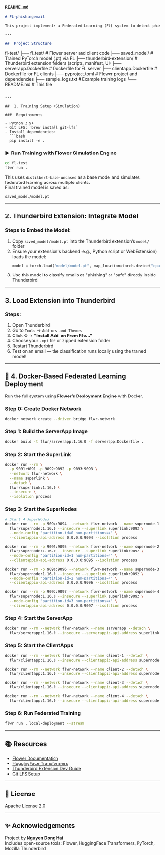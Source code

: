 ###  `README.md`

```markdown
# FL-phishingemail 

This project implements a Federated Learning (FL) system to detect phishing emails using HuggingFace Transformers, Flower, and PyTorch. It also includes a Thunderbird extension that locally classifies emails using the trained model.

---

##  Project Structure

```
fl-test/
├── fl_test/                # Flower server and client code
├── saved_model/           # Trained PyTorch model (.pt) via FL
├── thunderbird-extension/ # Thunderbird extension folders (scripts, manifest, UI)
├── serverapp.Dockerfile   # Dockerfile for FL server
├── clientapp.Dockerfile   # Dockerfile for FL clients
├── pyproject.toml         # Flower project and dependencies
├── sample_logs.txt        # Example training logs
└── README.md              # This file
```

---

##  1. Training Setup (Simulation)

###  Requirements

- Python 3.9+
- Git LFS: `brew install git-lfs`
- Install dependencies:
  ```bash
  pip install -e .
  ```

### ▶ Run Training with Flower Simulation Engine

```bash
cd fl-test
flwr run .
```

This uses `distilbert-base-uncased` as a base model and simulates federated learning across multiple clients.  
Final trained model is saved as:

```
saved_model/model.pt
```

---

##  2. Thunderbird Extension: Integrate Model

###  Steps to Embed the Model:

1. Copy `saved_model/model.pt` into the Thunderbird extension’s `model/` folder
2. Ensure your extension's backend (e.g., Python script or WebExtension) loads the model:
   ```python
   model = torch.load("model/model.pt", map_location=torch.device("cpu"))
   ```
3. Use this model to classify emails as "phishing" or "safe" directly inside Thunderbird

---

##  3. Load Extension into Thunderbird

###  Steps:

1. Open Thunderbird  
2. Go to `Tools` → `Add-ons and Themes`  
3. Click ⚙️ → **"Install Add-on From File..."**  
4. Choose your `.xpi` file or zipped extension folder  
5. Restart Thunderbird  
6. Test on an email — the classification runs locally using the trained model!

---

## 🐳 4. Docker-Based Federated Learning Deployment

Run the full system using **Flower’s Deployment Engine** with Docker.

### Step 0: Create Docker Network

```bash
docker network create --driver bridge flwr-network
```

### Step 1: Build the ServerApp Image

```bash
docker build -t flwr/serverapp:1.16.0 -f serverapp.Dockerfile .
```

### Step 2: Start the SuperLink

```bash
docker run --rm \
  -p 9091:9091 -p 9092:9092 -p 9093:9093 \
  --network flwr-network \
  --name superlink \
  --detach \
  flwr/superlink:1.16.0 \
  --insecure \
  --isolation process
```

### Step 3: Start the SuperNodes

```bash
# Start 4 SuperNodes
docker run --rm -p 9094:9094 --network flwr-network --name supernode-1 --detach \
  flwr/supernode:1.16.0 --insecure --superlink superlink:9092 \
  --node-config "partition-id=0 num-partitions=4" \
  --clientappio-api-address 0.0.0.0:9094 --isolation process

docker run --rm -p 9095:9095 --network flwr-network --name supernode-2 --detach \
  flwr/supernode:1.16.0 --insecure --superlink superlink:9092 \
  --node-config "partition-id=1 num-partitions=4" \
  --clientappio-api-address 0.0.0.0:9095 --isolation process

docker run --rm -p 9096:9096 --network flwr-network --name supernode-3 --detach \
  flwr/supernode:1.16.0 --insecure --superlink superlink:9092 \
  --node-config "partition-id=2 num-partitions=4" \
  --clientappio-api-address 0.0.0.0:9096 --isolation process

docker run --rm -p 9097:9097 --network flwr-network --name supernode-4 --detach \
  flwr/supernode:1.16.0 --insecure --superlink superlink:9092 \
  --node-config "partition-id=3 num-partitions=4" \
  --clientappio-api-address 0.0.0.0:9097 --isolation process
```

### Step 4: Start the ServerApp

```bash
docker run --rm --network flwr-network --name serverapp --detach \
  flwr/serverapp:1.16.0 --insecure --serverappio-api-address superlink:9091
```

### Step 5: Start the ClientApps

```bash
docker run --rm --network flwr-network --name client-1 --detach \
  flwr/clientapp:1.16.0 --insecure --clientappio-api-address supernode-1:9094

docker run --rm --network flwr-network --name client-2 --detach \
  flwr/clientapp:1.16.0 --insecure --clientappio-api-address supernode-2:9095

docker run --rm --network flwr-network --name client-3 --detach \
  flwr/clientapp:1.16.0 --insecure --clientappio-api-address supernode-3:9096

docker run --rm --network flwr-network --name client-4 --detach \
  flwr/clientapp:1.16.0 --insecure --clientappio-api-address supernode-4:9097
```

### Step 6: Run Federated Training

```bash
flwr run . local-deployment --stream
```

---

## 📚 Resources

- [Flower Documentation](https://flower.ai/docs/)
- [HuggingFace Transformers](https://huggingface.co/docs/transformers/)
- [Thunderbird Extension Dev Guide](https://developer.thunderbird.net/)
- [Git LFS Setup](https://git-lfs.github.com)

---

## 📄 License

Apache License 2.0

---

## ✨ Acknowledgements

Project by **Nguyen Dong Hai**  
Includes open-source tools: Flower, HuggingFace Transformers, PyTorch, Mozilla Thunderbird
```
